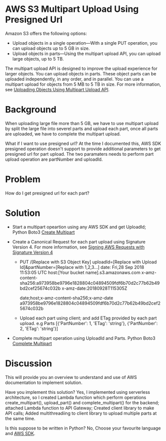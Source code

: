 AWS S3 Multipart Upload Using Presigned Url
===========================================

Amazon S3 offers the following options:

* Upload objects in a single operation—With a single PUT operation, you can upload objects up to 5 GB in size.
* Upload objects in parts—Using the multipart upload API, you can upload large objects, up to 5 TB.

The multipart upload API is designed to improve the upload experience for larger objects. You can upload objects in parts. These object parts can be uploaded independently, in any order, and in parallel. You can use a multipart upload for objects from 5 MB to 5 TB in size. For more information, see [Uploading Objects Using Multipart Upload API](https://docs.aws.amazon.com/AmazonS3/latest/dev/uploadobjusingmpu.html).

Background
==========
When uploading large file more than 5 GB, we have to use multipart upload by split the large file into severel parts and upload each part, once all parts are uploaded, we have to complete the multipart upload.

What if I want to use presigned url?
At the time I documented this, AWS SDK presigned operation doesn't support to provide additional parameters to get presigned url for part upload. The two paramaters needs to perform part upload operation are partNumber and uploadId.

Problem
=======
How do I get presigned url for each part?

Solution
========
- Start a multipart opeartion using any AWS SDK and get UploadId; Python Boto3 [Create Multipart](https://boto3.amazonaws.com/v1/documentation/api/latest/reference/services/s3.html#S3.Client.create_multipart_upload)

- Create a Canonical Request for each part upload using Signature Version 4. For more information, see [Signing AWS Requests with Signature Version 4](https://docs.aws.amazon.com/general/latest/gr/sigv4_signing.html)

	- PUT
	  /[Replace with S3 Object Key]
	  uploadId=[Replace with Upload Id]&partNumber=[Replace with 1,2,3...]
	  date: Fri,28 Sep 2018 11:53:05 UTC
	  host:[Your bucket name].s3.amazonaws.com
	  x-amz-content-sha256:a973958be9796e1828804c04894509fdf6b70d2c77b62b49bd2cef25674c032b
	  x-amz-date:20180928T115305Z

	  date;host;x-amz-content-sha256;x-amz-date
	  a973958be9796e1828804c04894509fdf6b70d2c77b62b49bd2cef25674c032b

	- Upload each part using client; and add ETag provided by each part upload. e.g Parts [{'PartNumber': 1, 'ETag': 'string'}, {'PartNumber': 2, 'ETag': 'string'}]

* Complete multipart operation using UploadId and Parts. Python Boto3 [Complete Multipart](https://boto3.amazonaws.com/v1/documentation/api/latest/reference/services/s3.html#S3.Client.complete_multipart_upload)

Discussion
==========
This will provide you an overview to understand and use of AWS documentation to implement solution.

Have you implement this solution?
Yes, I implemented using serverless architecture, so I created Lambda function which perform operations create_multipart(), upload_part() and complete_multipart() for the backend; attached Lambda function to API Gateway; Created client library to make API calls; Added multithreadiing to client library to upload multiple parts at the same time.

Is this suppose to be written in Python?
No, Choose your favourite language and [AWS SDK](https://aws.amazon.com/getting-started/tools-sdks/).